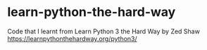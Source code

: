 # learn-python-the-hard-way

Code that I learnt from Learn Python 3 the Hard Way by Zed Shaw
https://learnpythonthehardway.org/python3/
